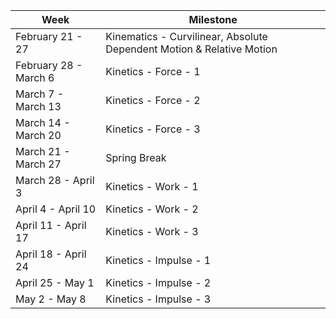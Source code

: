 | Week | Μilestone |
| ---  | --- |
| February 21 - 27 | Kinematics - Curvilinear, Absolute Dependent Motion & Relative Motion |
| February 28 - March 6 |  Kinetics - Force - 1  |
| March 7 - March 13 | Kinetics - Force - 2 |
| March 14 - March 20 | Kinetics - Force - 3  |
| March 21 - March 27 | Spring Break  |
| March 28 - April 3 | Kinetics - Work - 1 |
| April 4 - April 10 | Kinetics - Work - 2 |
| April 11 - April 17 | Kinetics - Work - 3 |
| April 18 - April 24 | Kinetics - Impulse - 1 |
| April 25 - May 1 | Kinetics - Impulse - 2 |
| May 2 - May 8 | Kinetics - Impulse - 3|
